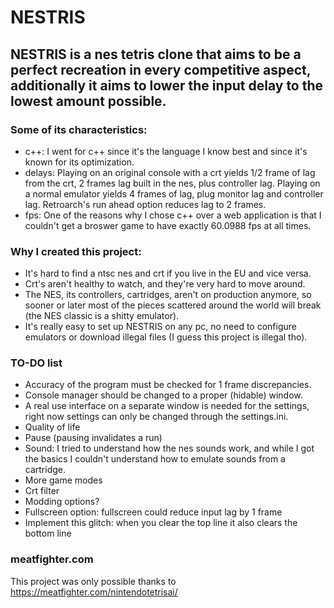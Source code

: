 # NESTRIS

## NESTRIS is a nes tetris clone that aims to be a perfect recreation in every competitive aspect, additionally it aims to lower the input delay to the lowest amount possible.

### Some of its characteristics:
- c++: I went for c++ since it's the language I know best and since it's known for its optimization.
- delays: Playing on an original console with a crt yields 1/2 frame of lag from the crt, 2 frames lag built in the nes, plus controller lag. Playing on a normal emulator yields 4 frames of lag, plug monitor lag and controller lag. Retroarch's run ahead option reduces lag to 2 frames.
- fps: One of the reasons why I chose c++ over a web application is that I couldn't get a broswer game to have exactly 60.0988 fps at all times.
### Why I created this project:
- It's hard to find a ntsc nes and crt if you live in the EU and vice versa.
- Crt's aren't healthy to watch, and they're very hard to move around.
- The NES, its controllers, cartridges, aren't on production anymore, so sooner or later most of the pieces scattered around the world will break (the NES classic is a shitty emulator).
- It's really easy to set up NESTRIS on any pc, no need to configure emulators or download illegal files (I guess this project is illegal tho).
### TO-DO list
- Accuracy of the program must be checked for 1 frame discrepancies.
- Console manager should be changed to a proper (hidable) window.
- A real use interface on a separate window is needed for the settings, right now settings can only be changed through the settings.ini.
- Quality of life
- Pause (pausing invalidates a run)
- Sound: I tried to understand how the nes sounds work, and while I got the basics I couldn't understand how to emulate sounds from a cartridge.
- More game modes
- Crt filter
- Modding options?
- Fullscreen option: fullscreen could reduce input lag by 1 frame
- Implement this glitch: when you clear the top line it also clears the bottom line
### meatfighter.com
This project was only possible thanks to https://meatfighter.com/nintendotetrisai/